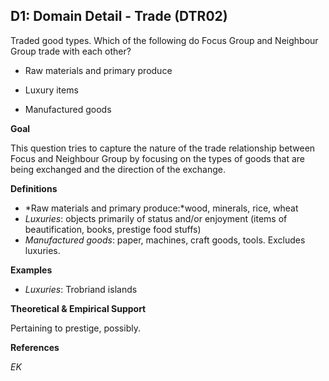 
## D1: Domain Detail - Trade (DTR02)

Traded good types. Which of the following do Focus Group and Neighbour Group trade with each other?



- Raw materials and primary produce

- Luxury items

- Manufactured goods



**Goal**

This question tries to capture the nature of the trade relationship between Focus and Neighbour Group by focusing on the types of goods that are being exchanged and the direction of the exchange.



**Definitions**

- *Raw materials and primary produce:*wood, minerals, rice, wheat
- *Luxuries*: objects primarily of status and/or enjoyment (items of beautification, books, prestige food stuffs)
- *Manufactured goods*: paper, machines, craft goods, tools. Excludes luxuries.




**Examples**

- *Luxuries*: Trobriand islands




**Theoretical & Empirical Support**

Pertaining to prestige, possibly.

**References**



*EK*
